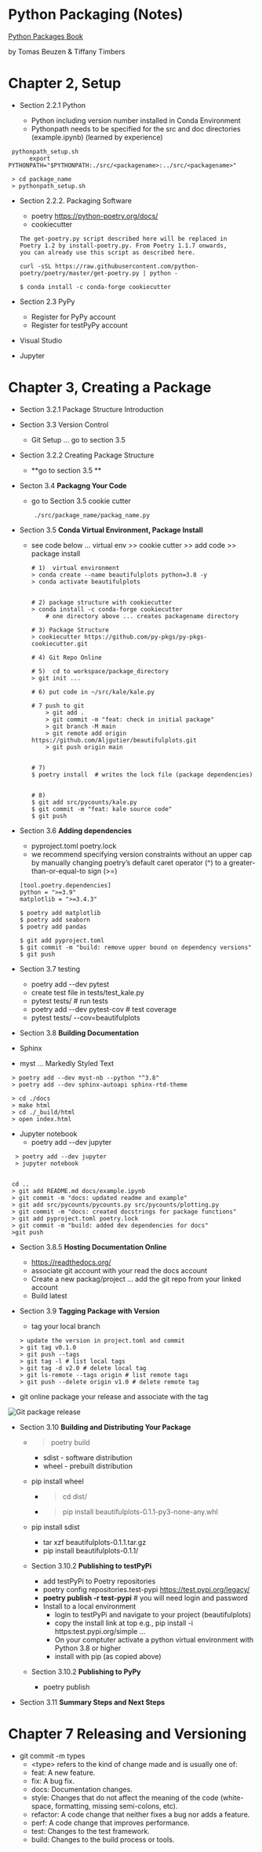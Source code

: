 
# Python Packaging (Notes)

[Python Packages Book](https://py-pkgs.org/)

by Tomas Beuzen & Tiffany Timbers

# Chapter 2, Setup

  * Section 2.2.1 Python

    * Python including version number installed in Conda Environment
    * Pythonpath needs to be specified for the src and doc directories (example.ipynb) (learned by experience)

  ```
   pythonpath_setup.sh
        export PYTHONPATH="$PYTHONPATH:./src/<packagename>:../src/<packagename>"

   > cd package_name
   > pythonpath_setup.sh
  ```

  * Section 2.2.2. Packaging Software
    * poetry https://python-poetry.org/docs/
    * cookiecutter

    ```
    The get-poetry.py script described here will be replaced in
    Poetry 1.2 by install-poetry.py. From Poetry 1.1.7 onwards,
    you can already use this script as described here.

    curl -sSL https://raw.githubusercontent.com/python-poetry/poetry/master/get-poetry.py | python -

    $ conda install -c conda-forge cookiecutter
    ```
  * Section 2.3 PyPy
    * Register for PyPy account
    * Register for testPyPy account

  * Visual Studio

  * Jupyter


# Chapter 3, Creating a Package

 * Section 3.2.1 Package Structure Introduction

 * Section 3.3 Version Control
    * Git Setup ... go to section 3.5

* Section 3.2.2 Creating Package Structure
  * **go to section 3.5 **

* Secton 3.4 **Packagng Your Code**
  * go to Section 3.5  cookie cutter
   ```
       ./src/package_name/packag_name.py
   ```

* Section 3.5  **Conda Virtual Environment, Package Install**
  * see code below ... virtual env >> cookie cutter >> add code  >> package install
    ```
    # 1)  virtual environment
    > conda create --name beautifulplots python=3.8 -y
    > conda activate beautifulplots


    # 2) package structure with cookiecutter
    > conda install -c conda-forge cookiecutter
        # one directory above ... creates packagename directory

    # 3) Package Structure
    > cookiecutter https://github.com/py-pkgs/py-pkgs-cookiecutter.git

    # 4) Git Repo Online

    # 5)  cd to workspace/package_directory
    > git init ...

    # 6) put code in ~/src/kale/kale.py

    # 7 push to git
        > git add .
        > git commit -m "feat: check in initial package"
        > git branch -M main
        > git remote add origin https://github.com/Aljgutier/beautifulplots.git
        > git push origin main


    # 7)
    $ poetry install  # writes the lock file (package dependencies)


    # 8)
    $ git add src/pycounts/kale.py
    $ git commit -m "feat: kale source code"
    $ git push
    ```


* Section 3.6 **Adding dependencies**
  * pyproject.toml poetry.lock
  * we recommend specifying version constraints without an upper cap by manually changing poetry’s default caret operator (^) to a greater-than-or-equal-to sign (>=)

   ```
  [tool.poetry.dependencies]
  python = ">=3.9"
  matplotlib = ">=3.4.3"
  ```

  ```
  $ poetry add matplotlib
  $ poetry add seaborn
  $ poetry add pandas

  $ git add pyproject.toml  
  $ git commit -m "build: remove upper bound on dependency versions"
  $ git push
  ```

* Section 3.7 testing
  * poetry add --dev pytest
  * create test file in tests/test_kale.py
  * pytest tests/  # run tests
  * poetry add --dev pytest-cov # test coverage
  * pytest tests/ --cov=beautifulplots


 * Section 3.8 **Building Documentation**

  * Sphinx
  * myst ... Markedly Styled Text
 ```
  > poetry add --dev myst-nb --python "^3.8"
  > poetry add --dev sphinx-autoapi sphinx-rtd-theme

  > cd ./docs
  > make html
  > cd ./_build/html
  > open index.html
 ```

  * Jupyter notebook
    * poetry add --dev jupyter

 ```
   > poetry add --dev jupyter
   > jupyter notebook
 ```

 ```

  cd ..
  > git add README.md docs/example.ipynb
  > git commit -m "docs: updated readme and example"
  > git add src/pycounts/pycounts.py src/pycounts/plotting.py
  > git commit -m "docs: created docstrings for package functions"
  > git add pyproject.toml poetry.lock
  > git commit -m "build: added dev dependencies for docs"
  >git push
 ```

 * Section 3.8.5 **Hosting Documentation Online**

    * https://readthedocs.org/
    * associate git account with your read the docs account
    * Create a new packag/project ... add the git repo from your linked account
    * Build latest

 * Section 3.9 **Tagging Package with Version**

   * tag your local branch
    ```
    > update the version in project.toml and commit
    > git tag v0.1.0
    > git push --tags
    > git tag -l # list local tags
    > git tag -d v2.0 # delete local tag
    > git ls-remote --tags origin # list remote tags
    > git push --delete origin v1.0 # delete remote tag
    ```
  * git online package your release and associate with the tag

  ![Git package release](./git_release_package.png)

* Section 3.10 **Building and Distributing Your Package**

  * > poetry build
    * sdist - software distribution
    * wheel - prebuilt distribution

  * pip install wheel
    * > cd dist/
    * >pip install beautifulplots-0.1.1-py3-none-any.whl

  * pip install sdist
    * tar xzf beautifulplots-0.1.1.tar.gz
    * pip install beautifulplots-0.1.1/

  * Section 3.10.2 **Publishing to testPyPi**

    * add testPyPi to Poetry repositories
    * poetry config repositories.test-pypi https://test.pypi.org/legacy/
    * **poetry publish -r test-pypi** # you will need login and password
    * Install to a local environment
      * login to testPyPi and navigate to your project (beautifulplots)
      * copy the install link at top e.g., pip install -i https:test.pypi.org/simple ...
      * On your comptuter activate a python virtual environment with Python 3.8 or higher
      * install with pip (as copied above)

  * Section 3.10.2 **Publishing to PyPy**
      * poetry publish

* Section 3.11 **Summary Steps and Next Steps**


# Chapter 7 Releasing and Versioning

* git commit -m types
  * \<type> refers to the kind of change made and is usually one of:
  * feat: A new feature.
  * fix: A bug fix.
  * docs: Documentation changes.
  * style: Changes that do not affect the meaning of the code (white- space, formatting, missing semi-colons, etc).
  * refactor: A code change that neither fixes a bug nor adds a feature.
  * perf: A code change that improves performance.
  * test: Changes to the test framework.
  * build: Changes to the build process or tools.

```
